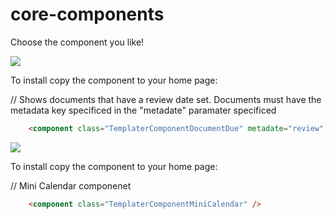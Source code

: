 core-components
===============

Choose the component you like!

[![](https://raw.github.com/Claromentis/core-components/master/doc.png)](https://raw.github.com/Claromentis/core-components/master/doc.png)

To install copy the component to your home page:

// Shows documents that have a review date set. Documents must have the metadata key specificed in the "metadate" paramater specificed
```html
	<component class="TemplaterComponentDocumentDue" metadate="review" />
```
[![](https://raw.github.com/Claromentis/core-components/master/cal.png)](https://raw.github.com/Claromentis/core-components/master/cal.png)

To install copy the component to your home page:

// Mini Calendar componenet
```html
	<component class="TemplaterComponentMiniCalendar" />
```